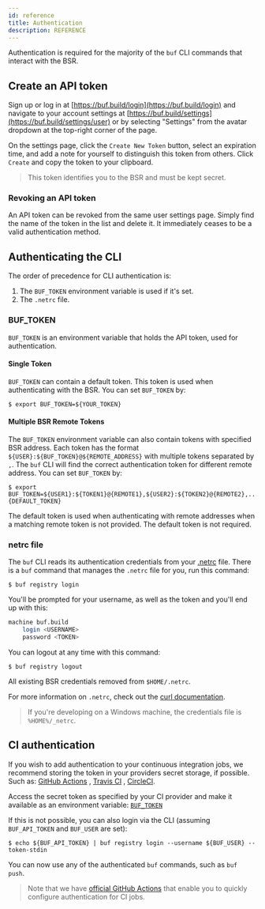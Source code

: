 ```yaml
---
id: reference
title: Authentication
description: REFERENCE
---
```





Authentication is required for the majority of the `buf` CLI commands that
interact with the BSR.

## Create an API token

Sign up or log in at [https://buf.build/login](https://buf.build/login) and
navigate to your account settings at
[https://buf.build/settings](https://buf.build/settings/user) or by selecting
"Settings" from the avatar dropdown at the top-right corner of the page.

On the settings page, click the `Create New Token` button, select an expiration
time, and add a note for yourself to distinguish this token from others. Click
`Create` and copy the token to your clipboard.

> This token identifies you to the BSR and must be kept secret.

### Revoking an API token

An API token can be revoked from the same user settings page. Simply find the
name of the token in the list and delete it. It immediately ceases to be a valid
authentication method.

## Authenticating the CLI

The order of precedence for CLI authentication is:

1. The `BUF_TOKEN` environment variable is used if it's set.
2. The `.netrc` file.

### BUF_TOKEN

`BUF_TOKEN` is an environment variable that holds the API token, used for authentication.

#### Single Token

`BUF_TOKEN` can contain a default token. This token is used when authenticating with
the BSR. You can set `BUF_TOKEN` by:
```terminal
$ export BUF_TOKEN=${YOUR_TOKEN}
```

#### Multiple BSR Remote Tokens

The `BUF_TOKEN` environment variable can also contain tokens with specified BSR address.
Each token has the format `${USER}:${BUF_TOKEN}@${REMOTE_ADDRESS}` with multiple tokens
separated by `,`. The `buf` CLI will find the correct authentication token for different
remote address. You can set `BUF_TOKEN` by:
```terminal
$ export BUF_TOKEN=${USER1}:${TOKEN1}@{REMOTE1},${USER2}:${TOKEN2}@{REMOTE2},...,{DEFAULT_TOKEN}
```
The default token is used when authenticating with remote addresses when a matching remote
token is not provided. The default token is not required.

### netrc file

The `buf` CLI reads its authentication credentials from your
[.netrc](https://www.gnu.org/software/inetutils/manual/html_node/The-_002enetrc-file.html)
file. There is a `buf` command that manages the `.netrc` file for you, run this
command:

```terminal
$ buf registry login
```

You'll be prompted for your username, as well as the token and you'll end up
with this:

```sh title="~/.netrc"
machine buf.build
    login <USERNAME>
    password <TOKEN>
```

You can logout at any time with this command:

```terminal
$ buf registry logout
```

All existing BSR credentials removed from `$HOME/.netrc`.

For more information on `.netrc`, check out the
[curl documentation](https://everything.curl.dev/usingcurl/netrc).

> If you're developing on a Windows machine, the credentials file is
> `%HOME%/_netrc`.

## CI authentication

If you wish to add authentication to your continuous integration jobs, we
recommend storing the token in your providers secret storage, if possible. Such
as:
[GitHub Actions](https://docs.github.com/en/actions/reference/encrypted-secrets#about-encrypted-secrets)
,
[Travis CI](https://docs.travis-ci.com/user/environment-variables/#defining-encrypted-variables-in-travisyml)
,
[CircleCI](https://circleci.com/docs/2.0/env-vars/).

Access the secret token as specified by your CI provider and make it available
as an environment variable: [`BUF_TOKEN`](#buf_token)

If this is not possible, you can also login via the CLI (assuming
`BUF_API_TOKEN` and `BUF_USER` are set):

```terminal
$ echo ${BUF_API_TOKEN} | buf registry login --username ${BUF_USER} --token-stdin
```

You can now use any of the authenticated `buf` commands, such as `buf push`.

> Note that we have [official GitHub Actions](../ci-cd/github-actions.md) that
> enable you to quickly configure authentication for CI jobs.